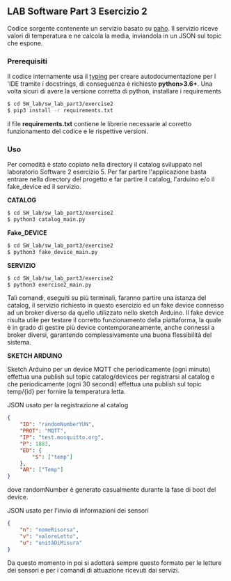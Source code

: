 ## LAB Software Part 3 Esercizio 2

Codice sorgente contenente un servizio basato su [paho](https://github.com/eclipse/paho.mqtt.python).
Il servizio riceve valori di temperatura e ne calcola la media, inviandola in un JSON sul topic che espone.


### Prerequisiti

Il codice internamente usa il [typing](https://docs.python.org/3/library/typing.html) per creare autodocumentazione per l
'IDE tramite i docstrings, di conseguenza è richiesto **python>3.6+**. Una
volta sicuri di avere la versione corretta di python, installare i
requirements

```bash
$ cd SW_lab/sw_lab_part3/exercise2
$ pip3 install -r requirements.txt
```

il file **requirements.txt** contiene le librerie necessarie al corretto
funzionamento del codice e le rispettive versioni.

### Uso

Per comodità è stato copiato nella directory il catalog sviluppato nel laboratorio Software 2 esercizio 5.
Per far partire l'applicazione basta entrare nella directory del progetto
e far partire  il catalog, l'arduino e/o il fake_device ed il servizio.


**CATALOG**

```bash
$ cd SW_lab/sw_lab_part3/exercise2
$ python3 catalog_main.py
```

**Fake_DEVICE**

```bash
$ cd SW_lab/sw_lab_part3/exercise2
$ python3 fake_device_main.py
```

**SERVIZIO**

```bash
$ cd SW_lab/sw_lab_part3/exercise2
$ python3 exercise2_main.py
```

Tali comandi, eseguiti su più terminali, faranno partire una istanza del
catalog, il servizio richiesto in questo esercizio ed un fake device connesso
ad un broker diverso da quello utilizzato nello sketch Arduino. Il fake device
risulta utile per testare il corretto funzionamento della piattaforma, la quale
è in grado di gestire più device contemporaneamente, anche connessi a broker
diversi, garantendo complessivamente una buona flessibilità del sistema.

**SKETCH ARDUINO**

Sketch Arduino per un device MQTT che periodicamente (ogni minuto) effettua
una publish sul topic catalog/devices per registrarsi al catalog e che periodicamente
(ogni 30 secondi) effettua una publish sul topic temp/{id} per fornire la
temperatura letta. 

JSON usato per la registrazione al catalog
```json
{
    "ID": "randomNumberYUN",
    "PROT": "MQTT",
    "IP": "test.mosquitto.org",
    "P": 1883,
    "ED": {
        "S": ["temp"]
    },
    "AR": ["Temp"]
}
```
dove randomNumber è generato casualmente durante la fase di boot del device.

JSON usato per l'invio di informazioni dei sensori
```json
{
    "n": "nomeRisorsa",
    "v": "valoreLetto",
    "u": "unitàDiMisura"
}
```
Da questo momento in poi si adotterà sempre questo formato per le letture
dei sensori e per i comandi di attuazione ricevuti dai servizi.